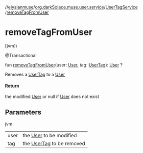 //[elysianmuse](../../../index.md)/[org.darkSolace.muse.user.service](../index.md)/[UserTagService](index.md)
/[removeTagFromUser](remove-tag-from-user.md)

# removeTagFromUser

[jvm]\

@Transactional

fun [removeTagFromUser](remove-tag-from-user.md)(user: [User](../../org.darkSolace.muse.user.model/-user/index.md),
tag: [UserTag](../../org.darkSolace.muse.user.model/-user-tag/index.md)): [User](../../org.darkSolace.muse.user.model/-user/index.md)
?

Removes a [UserTag](../../org.darkSolace.muse.user.model/-user-tag/index.md) to
a [User](../../org.darkSolace.muse.user.model/-user/index.md)

#### Return

the modified [User](../../org.darkSolace.muse.user.model/-user/index.md) or null
if [User](../../org.darkSolace.muse.user.model/-user/index.md) does not exist

## Parameters

jvm

| | |
|---|---|
| user | the [User](../../org.darkSolace.muse.user.model/-user/index.md) to be modified |
| tag | the [UserTag](../../org.darkSolace.muse.user.model/-user-tag/index.md) to be removed |
